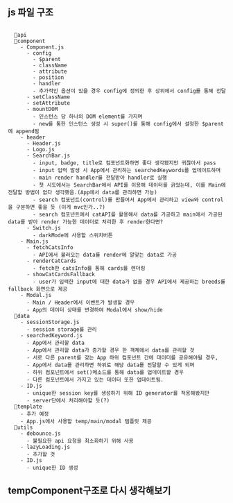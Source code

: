 
## js 파일 구조

```

  📂api
  📂component
    - Component.js
      - config
        - $parent
        - className
        - attribute
        - position
        - handler
        - 추가적인 옵션이 있을 경우 config에 정의한 후 상위에서 config를 통해 전달
      - setClassName
      - setAttribute
      - mountDOM  
        - 인스턴스 당 하나의 DOM element를 가지며
        - new를 통한 인스턴스 생성 시 super()를 통해 config에서 설정한 $parent에 append됨
    - header
      - Header.js
      - Logo.js
      - SearchBar.js
        - input, badge, title로 컴포넌트화하면 좋다 생각됐지만 귀찮아서 pass
        - input 입력 발생 시 App에서 관리하는 searchedKeywords를 업데이트하며
        - main render handler를 전달받아 handler로 실행
        - 첫 시도에서는 SearchBar에서 API를 이용해 데이터를 긁었는데, 이를 Main에 전달할 방법이 없다 생각했음.(App에서 data를 관리하면 가능)
        - search 컴포넌트(control)를 만들어서 App에서 관리하고 view와 control을 구분하면 좋을 듯 (이게 mvc인가..?)
        - search 컴포넌트에서 catAPI를 활용해서 data를 가공하고 main에서 가공된 data를 받아 render 가능한 데이터로 처리한 후 render한다면?
      - Switch.js
        - darkMode에 사용할 스위치버튼
    - Main.js
      - fetchCatsInfo
        - API에서 불러오는 data를 render에 알맞는 data로 가공
      - renderCatCards
        - fetch한 catsInfo를 통해 cards를 렌더링
      - showCatCardsFallback
        - user가 입력한 input에 대한 data가 없을 경우 API에서 제공하는 breeds를 fallback 화면으로 제공
    - Modal.js
      - Main / Header에서 이벤트가 발생할 경우 
      - App의 데이터 상태를 변경하여 Modal에서 show/hide
  📂data
    - sessionStorage.js
      - session storage를 관리
    - searchedKeyword.js
      - App에서 관리할 data
      - App에서 관리할 data가 증가할 경우 한 객체에서 data를 관리할 것
      - 서로 다른 parent를 갖는 App 하위 컴포넌트 간에 데이터를 공유해야될 경우,
      - App에서 data를 관리하면 하위로 해당 data를 전달할 수 있게 되며
      - 하위 컴포넌트에서 set()메소드를 통해 data를 업데이트할 경우
      - 다른 컴포넌트에서 가지고 있는 데이터 또한 업데이트됨.
    - ID.js
      - unique한 session key를 생성하기 위해 ID generator를 적용해봤지만
      - server단에서 처리해야할 듯(?)
  📂template
    - 추가 예정
    - App.js에서 사용할 temp/main/modal 템플릿 제공
  📂utils
    - debounce.js
      - 불필요한 api 요청을 최소화하기 위해 사용
    - lazyLoading.js
      - 추가할 것
    - ID.js
      - unique한 ID 생성
```

## tempComponent구조로 다시 생각해보기
<!-- ```js
function Component(config) {
  const {
    $target,
    className = "modal",
    shouldRender = true,
  } = config;
  this.$target = $target;
  this.className = className;

  this.createElement = (tag) => {
    this.$el = document.createElement(tag);
    this.$el.className = this.className;
    this.children = [
      new childComponent({ $target: this.$el, className: "child" }),
    ];
    this.children.forEach((child) => child.render());
  };

  this.mountComponent = () => {
    this.state = {
        state1: true,
        state2: 'state'
    };

    this.handleState = {
      state1: () => {
      },
      state2: () => {
      },
    };

    this.createElement();
    this.render();
  };

  this.render = () => {
    if (!this.$el) {
      this.mountComponent();
    }

    this.reflect({ $content: this.state.$content });

    this.$target.append(this.$el);
  };

  this.reflect = (states) => {
    for (const state in states) {
      const handleNewState = this.handleState[state];
      handleNewState();
    }
  };

  this.setState = (states) => {
    for (key in states) {
      this.state[key] = states[key];
    }
    this.reflect(states);
    this.render();
  };

  if (shouldRender) {
    this.render();
  }
}
```

Component life cycle

mountComponent // initiated by render method
    createElement
    render
        reflect
        $target.append($this.el)

setState
    setstates // reassign new states to this.state
    reflect // execute handleState method
    render

render
    reflect
    render

createElement
- render() 메소드에서 this.$el 유무를 확인하고 createElement를 실행하므로
- 컴포넌트는 인스턴스 1개당 단 하나의 DOM element를 갖는다.

mountComponent
- 1회 실행되며 컴포넌트의 state가 필요할 경우 state와 state가 update될 경우 실행할 handler를 handleState로 저장한다.
- 

## extends to Component

```js
class myComponent extends Component{
    constructor($target, config){
        super($target, config);
    }
}
```

$target : DOM Element *
config : Object (like props)
    - tag *
    - attributes
    - handlers
    - shouldRender

## state in Component

```js
import handlers from './ParentComponent.js';

class myComponent{
    constructor($target, config){
        super($target, config);
        this.state = {
          modalBtnToggled: [false, handlers.showModal],
          popUpToggled: [true, handlers.showPopUp]
        }
    }
}
```

## default config

```js
import Component from "./Component";

export default class Container extends Component {
  constructor($target, config) {
    // declare def variables
    const defTag = "div";
    const defClassName = "container";   

    this.state = {
      modalBtnToggled: [false, handlers.showModal],
      popUpToggled: [true, handlers.showPopUp]
    }

    super($target, { tag: defTag, className: defClassName, ...config }); // def can be overwritten by config
  }
}
```

- you can use def values directly in super method
```js
import Component from "./Component";

export default class Container extends Component {
  constructor($target, config) {

    this.state = {
      modalBtnToggled: [false, handlers.showModal],
      popUpToggled: [true, handlers.showPopUp]
    }

    super($target, { tag: 'div', className: 'container', ...config }); // def can be overwritten by config
  }
}
```

session Storage

상위 컴포넌트에서 해결할 경우 사용할 메소드 지정 후 메소드를 넘기면 됨

하위에서 직접적으로 사용할 경우 스토리지 포인터를 넘기면 됨 -->
